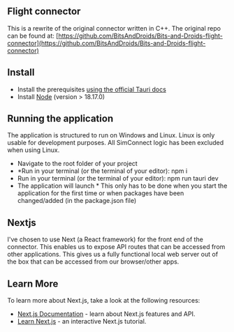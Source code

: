 ## Flight connector

This is a rewrite of the original connector written in C++.
The original repo can be found at:
[https://github.com/BitsAndDroids/Bits-and-Droids-flight-connector](https://github.com/BitsAndDroids/Bits-and-Droids-flight-connector)

## Install

- Install the prerequisites [using the official Tauri docs](https://tauri.app/v1/guides/getting-started/prerequisites)
- Install [Node](https://nodejs.org/en) (version > 18.17.0)

## Running the application

The application is structured to run on Windows and Linux. Linux is only usable for development purposes. All SimConnect logic has been excluded when using Linux.

- Navigate to the root folder of your project
- *Run in your terminal (or the terminal of your editor): npm i
- Run in your terminal (or the terminal of your editor): npm run tauri dev
- The application will launch
\* This only has to be done when you start the application for the first time or when packages have been changed/added (in the package.json file)


## Nextjs
I've chosen to use Next (a React framework) for the front end of the connector. This enables us to expose API routes that can be accessed from other applications. This gives us a fully functional local web server out of the box that can be accessed from our browser/other apps.

## Learn More
To learn more about Next.js, take a look at the following resources:

- [Next.js Documentation](https://nextjs.org/docs) - learn about Next.js features and API.
- [Learn Next.js](https://nextjs.org/learn) - an interactive Next.js tutorial.

